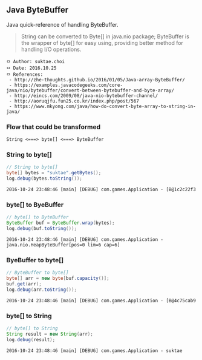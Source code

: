 ## Java ByteBuffer
Java quick-reference of handling ByteBuffer.

> String can be converted to Byte[] in java.nio package; ByteBuffer is the wrapper of byte[] for easy using, providing better method for handling I/O operations.

```
ㅁ Author: suktae.choi
ㅁ Date: 2016.10.25
ㅁ References:
 - http://zhe-thoughts.github.io/2016/01/05/Java-array-ByteBuffer/
 - https://examples.javacodegeeks.com/core-java/nio/bytebuffer/convert-between-bytebuffer-and-byte-array/
 - http://eincs.com/2009/08/java-nio-bytebuffer-channel/
 - http://aoruqjfu.fun25.co.kr/index.php/post/567
 - https://www.mkyong.com/java/how-do-convert-byte-array-to-string-in-java/
```

### Flow that could be transformed
```
String <===> byte[] <===> ByteBuffer
```

### String to byte[]
```java
// String to byte[]
byte[] bytes = "suktae".getBytes();
log.debug(bytes.toString());
```
```
2016-10-24 23:48:46 [main] [DEBUG] com.games.Application - [B@1c2c22f3
```

### byte[] to ByeBuffer
```java
// byte[] to ByteBuffer
ByteBuffer buf = ByteBuffer.wrap(bytes);
log.debug(buf.toString());
```
```
2016-10-24 23:48:46 [main] [DEBUG] com.games.Application - java.nio.HeapByteBuffer[pos=0 lim=6 cap=6]
```

### ByeBuffer to byte[]
```java
// ByteBuffer to byte[]
byte[] arr = new byte[buf.capacity()];
buf.get(arr);
log.debug(arr.toString());
```
```
2016-10-24 23:48:46 [main] [DEBUG] com.games.Application - [B@4c75cab9
```

### byte[] to String
```java
// byte[] to String
String result = new String(arr);
log.debug(result);
```
```
2016-10-24 23:48:46 [main] [DEBUG] com.games.Application - suktae
```
